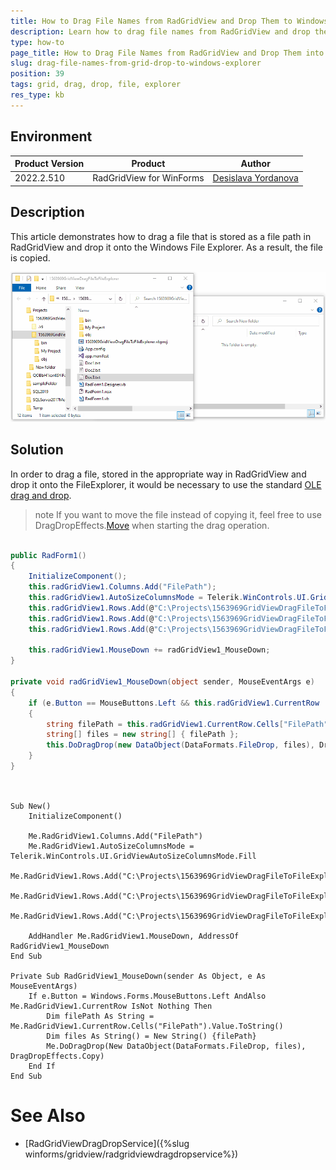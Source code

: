 ```yaml
---
title: How to Drag File Names from RadGridView and Drop Them to Windows Explorer
description: Learn how to drag file names from RadGridView and drop them to Windows Explorer.
type: how-to 
page_title: How to Drag File Names from RadGridView and Drop Them into Windows Explorer
slug: drag-file-names-from-grid-drop-to-windows-explorer
position: 39
tags: grid, drag, drop, file, explorer
res_type: kb
---
```


## Environment
 
|Product Version|Product|Author|
|----|----|----|
|2022.2.510|RadGridView for WinForms|[Desislava Yordanova](https://www.telerik.com/blogs/author/desislava-yordanova)|


## Description

This article demonstrates how to drag a file that is stored as a file path in RadGridView and drop it onto the Windows File Explorer. As a result, the file is copied. 
 
![drag-file-names-from-grid-drop-to-windows-explorer 001](images/drag-file-names-from-grid-drop-to-windows-explorer001.gif)

## Solution

In order to drag a file, stored in the appropriate way in RadGridView and drop it onto the FileExplorer, it would be necessary to use the standard [OLE drag and drop](https://docs.microsoft.com/en-us/dotnet/desktop/winforms/advanced/walkthrough-performing-a-drag-and-drop-operation-in-windows-forms?view=netframeworkdesktop-4.8).

>note If you want to move the file instead of copying it, feel free to use DragDropEffects.[Move](https://docs.microsoft.com/en-us/dotnet/api/system.windows.forms.dragdropeffects?view=windowsdesktop-6.0) when starting the drag operation.

````C#  

public RadForm1()
{
    InitializeComponent(); 
    this.radGridView1.Columns.Add("FilePath");
    this.radGridView1.AutoSizeColumnsMode = Telerik.WinControls.UI.GridViewAutoSizeColumnsMode.Fill;
    this.radGridView1.Rows.Add(@"C:\Projects\1563969GridViewDragFileToFileExplorer\1563969GridViewDragFileToFileExplorer\Doc1.txt");
    this.radGridView1.Rows.Add(@"C:\Projects\1563969GridViewDragFileToFileExplorer\1563969GridViewDragFileToFileExplorer\Doc2.txt");
    this.radGridView1.Rows.Add(@"C:\Projects\1563969GridViewDragFileToFileExplorer\1563969GridViewDragFileToFileExplorer\Doc3.txt");

    this.radGridView1.MouseDown += radGridView1_MouseDown;
}

private void radGridView1_MouseDown(object sender, MouseEventArgs e)
{
    if (e.Button == MouseButtons.Left && this.radGridView1.CurrentRow != null)
    {
        string filePath = this.radGridView1.CurrentRow.Cells["FilePath"].Value.ToString();
        string[] files = new string[] { filePath };
        this.DoDragDrop(new DataObject(DataFormats.FileDrop, files), DragDropEffects.Copy);
    }
}
   

````
````VB.NET

Sub New()
    InitializeComponent()

    Me.RadGridView1.Columns.Add("FilePath")
    Me.RadGridView1.AutoSizeColumnsMode = Telerik.WinControls.UI.GridViewAutoSizeColumnsMode.Fill
    Me.RadGridView1.Rows.Add("C:\Projects\1563969GridViewDragFileToFileExplorer\1563969GridViewDragFileToFileExplorer\Doc1.txt")
    Me.RadGridView1.Rows.Add("C:\Projects\1563969GridViewDragFileToFileExplorer\1563969GridViewDragFileToFileExplorer\Doc2.txt")
    Me.RadGridView1.Rows.Add("C:\Projects\1563969GridViewDragFileToFileExplorer\1563969GridViewDragFileToFileExplorer\Doc3.txt")

    AddHandler Me.RadGridView1.MouseDown, AddressOf RadGridView1_MouseDown
End Sub

Private Sub RadGridView1_MouseDown(sender As Object, e As MouseEventArgs)
    If e.Button = Windows.Forms.MouseButtons.Left AndAlso Me.RadGridView1.CurrentRow IsNot Nothing Then
        Dim filePath As String = Me.RadGridView1.CurrentRow.Cells("FilePath").Value.ToString()
        Dim files As String() = New String() {filePath}
        Me.DoDragDrop(New DataObject(DataFormats.FileDrop, files), DragDropEffects.Copy)
    End If
End Sub

````

# See Also

* [RadGridViewDragDropService]({%slug winforms/gridview/radgridviewdragdropservice%})
